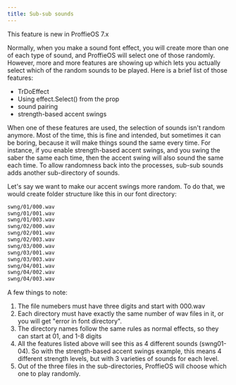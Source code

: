 ```yaml
---
title: Sub-sub sounds
---
```


This feature is new in ProffieOS 7.x

Normally, when you make a sound font effect, you will create more than one of each type of sound, and ProffieOS will select one of those randomly. However, more and more features are showing up which lets you actually select which of the random sounds to be played. Here is a brief list of those features:

* TrDoEffect
* Using effect.Select() from the prop
* sound pairing
* strength-based accent swings

When one of these features are used, the selection of sounds isn't random anymore. Most of the time, this is fine and intended, but sometimes it can be boring, because it will make things sound the same every time. For instance, if you enable strength-based accent swings, and you swing the saber the same each time, then the accent swing will also sound the same each time. To allow randomness back into the processes, sub-sub sounds adds another sub-directory of sounds.

Let's say we want to make our accent swings more random. To do that, we would create folder structure like this in our font directory:
```txt
swng/01/000.wav
swng/01/001.wav
swng/01/003.wav
swng/02/000.wav
swng/02/001.wav
swng/02/003.wav
swng/03/000.wav
swng/03/001.wav
swng/03/003.wav
swng/04/001.wav
swng/04/002.wav
swng/04/003.wav
```

A few things to note:
1. The file numebers must have three digits and start with 000.wav
2. Each directory must have exactly the same number of wav files in it, or you will get "error in font directory".
3. The directory names follow the same rules as normal effects, so they can start at 01, and 1-8 digits
4. All the features listed above will see this as 4 different sounds (swng01-04). So with the strength-based accent swings example, this means 4 different strength levels, but with 3 varieties of sounds for each level.
5. Out of the three files in the sub-directories, ProffieOS will choose which one to play randomly.
